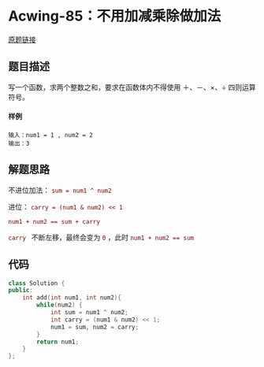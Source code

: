 # Acwing-85：不用加减乘除做加法

[原题链接](https://www.acwing.com/problem/content/81/)

## 题目描述

写一个函数，求两个整数之和，要求在函数体内不得使用 ＋、－、×、÷ 四则运算符号。

#### 样例

```
输入：num1 = 1 , num2 = 2
输出：3
```



## 解题思路

不进位加法： <font color='maroon'>`sum = num1 ^ num2` </font>

进位： <font color='maroon'>`carry = (num1 & num2) << 1` </font>

 <font color='maroon'>`num1 + num2 == sum + carry` </font>

 <font color='maroon'>`carry ` </font>不断左移，最终会变为 <font color='maroon'>`0` </font>，此时  <font color='maroon'>`num1 + num2 == sum` </font>



## 代码

```c++
class Solution {
public:
    int add(int num1, int num2){
        while(num2) {
            int sum = num1 ^ num2;
            int carry = (num1 & num2) << 1;
            num1 = sum, num2 = carry;
        }
        return num1;
    }
};
```

